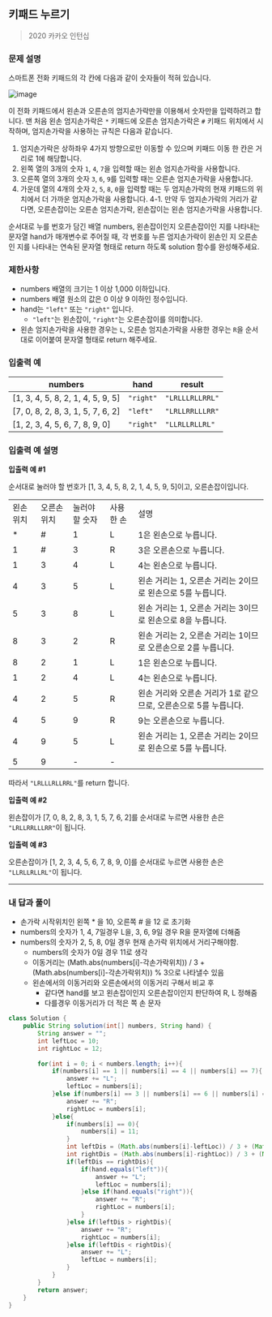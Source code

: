 ## 키패드 누르기

> 2020 카카오 인턴십

### 문제 설명

스마트폰 전화 키패드의 각 칸에 다음과 같이 숫자들이 적혀 있습니다.

![image](https://user-images.githubusercontent.com/103404127/193191552-f2ea148f-a3ae-4da3-847f-2ff2f0467a11.png)

이 전화 키패드에서 왼손과 오른손의 엄지손가락만을 이용해서 숫자만을 입력하려고 합니다.
맨 처음 왼손 엄지손가락은 `*` 키패드에 오른손 엄지손가락은 `#` 키패드 위치에서 시작하며, 엄지손가락을 사용하는 규칙은 다음과 같습니다.

1. 엄지손가락은 상하좌우 4가지 방향으로만 이동할 수 있으며 키패드 이동 한 칸은 거리로 1에 해당합니다.
2. 왼쪽 열의 3개의 숫자 `1`, `4`, `7`을 입력할 때는 왼손 엄지손가락을 사용합니다.
3. 오른쪽 열의 3개의 숫자 `3`, `6`, `9`를 입력할 때는 오른손 엄지손가락을 사용합니다.
4. 가운데 열의 4개의 숫자 `2`, `5`, `8`, `0`을 입력할 때는 두 엄지손가락의 현재 키패드의 위치에서 더 가까운 엄지손가락을 사용합니다.
   4-1. 만약 두 엄지손가락의 거리가 같다면, 오른손잡이는 오른손 엄지손가락, 왼손잡이는 왼손 엄지손가락을 사용합니다.

순서대로 누를 번호가 담긴 배열 numbers, 왼손잡이인지 오른손잡이인 지를 나타내는 문자열 hand가 매개변수로 주어질 때, 각 번호를 누른 엄지손가락이 왼손인 지 오른손인 지를 나타내는 연속된 문자열 형태로 return 하도록 solution 함수를 완성해주세요.

### 제한사항

- numbers 배열의 크기는 1 이상 1,000 이하입니다.
- numbers 배열 원소의 값은 0 이상 9 이하인 정수입니다.
- hand는 `"left"` 또는 `"right"` 입니다.
  - `"left"`는 왼손잡이, `"right"`는 오른손잡이를 의미합니다.
- 왼손 엄지손가락을 사용한 경우는 `L`, 오른손 엄지손가락을 사용한 경우는 `R`을 순서대로 이어붙여 문자열 형태로 return 해주세요.

### 입출력 예

| numbers                           | hand      | result          |
| --------------------------------- | --------- | --------------- |
| [1, 3, 4, 5, 8, 2, 1, 4, 5, 9, 5] | `"right"` | `"LRLLLRLLRRL"` |
| [7, 0, 8, 2, 8, 3, 1, 5, 7, 6, 2] | `"left"`  | `"LRLLRRLLLRR"` |
| [1, 2, 3, 4, 5, 6, 7, 8, 9, 0]    | `"right"` | `"LLRLLRLLRL"`  |

### 입출력 예 설명

**입출력 예 #1**

순서대로 눌러야 할 번호가 [1, 3, 4, 5, 8, 2, 1, 4, 5, 9, 5]이고, 오른손잡이입니다.

|           |             |                |           |                                                              |
| --------- | ----------- | -------------- | --------- | ------------------------------------------------------------ |
| 왼손 위치 | 오른손 위치 | 눌러야 할 숫자 | 사용한 손 | 설명                                                         |
| *         | #           | 1              | L         | 1은 왼손으로 누릅니다.                                       |
| 1         | #           | 3              | R         | 3은 오른손으로 누릅니다.                                     |
| 1         | 3           | 4              | L         | 4는 왼손으로 누릅니다.                                       |
| 4         | 3           | 5              | L         | 왼손 거리는 1, 오른손 거리는 2이므로 왼손으로 5를 누릅니다.  |
| 5         | 3           | 8              | L         | 왼손 거리는 1, 오른손 거리는 3이므로 왼손으로 8을 누릅니다.  |
| 8         | 3           | 2              | R         | 왼손 거리는 2, 오른손 거리는 1이므로 오른손으로 2를 누릅니다. |
| 8         | 2           | 1              | L         | 1은 왼손으로 누릅니다.                                       |
| 1         | 2           | 4              | L         | 4는 왼손으로 누릅니다.                                       |
| 4         | 2           | 5              | R         | 왼손 거리와 오른손 거리가 1로 같으므로, 오른손으로 5를 누릅니다. |
| 4         | 5           | 9              | R         | 9는 오른손으로 누릅니다.                                     |
| 4         | 9           | 5              | L         | 왼손 거리는 1, 오른손 거리는 2이므로 왼손으로 5를 누릅니다.  |
| 5         | 9           | -              | -         |                                                              |

따라서 `"LRLLLRLLRRL"`를 return 합니다.

**입출력 예 #2**

왼손잡이가 [7, 0, 8, 2, 8, 3, 1, 5, 7, 6, 2]를 순서대로 누르면 사용한 손은 `"LRLLRRLLLRR"`이 됩니다.

**입출력 예 #3**

오른손잡이가 [1, 2, 3, 4, 5, 6, 7, 8, 9, 0]를 순서대로 누르면 사용한 손은 `"LLRLLRLLRL"`이 됩니다.

---

### 내 답과 풀이

- 손가락 시작위치인 왼쪽 * 을 10, 오른쪽 # 을 12 로 초기화
- numbers의 숫자가 1, 4, 7일경우 L을, 3, 6, 9일 경우 R을 문자열에 더해줌
- numbers의 숫자가 2, 5, 8, 0일 경우 현재 손가락 위치에서 거리구해야함. 
  - numbers의 숫자가 0일 경우 11로 생각
  - 이동거리는 (Math.abs(numbers[i]-각손가락위치)) / 3 + (Math.abs(numbers[i]-각손가락위치)) % 3으로 나타낼수 있음
  - 왼손에서의 이동거리와 오른손에서의 이동거리 구해서 비교 후
    - 같다면 hand를 보고 왼손잡이인지 오른손잡이인지 판단하여 R, L 정해줌
    - 다를경우 이동거리가 더 적은 쪽 손 문자  



```java
class Solution {
    public String solution(int[] numbers, String hand) {
        String answer = "";
        int leftLoc = 10;
        int rightLoc = 12;
        
        for(int i = 0; i < numbers.length; i++){
            if(numbers[i] == 1 || numbers[i] == 4 || numbers[i] == 7){
                answer += "L";
                leftLoc = numbers[i];
            }else if(numbers[i] == 3 || numbers[i] == 6 || numbers[i] == 9){
                answer += "R";
                rightLoc = numbers[i];
            }else{
                if(numbers[i] == 0){
                    numbers[i] = 11;
                }
                int leftDis = (Math.abs(numbers[i]-leftLoc)) / 3 + (Math.abs(numbers[i]-leftLoc)) % 3;
                int rightDis = (Math.abs(numbers[i]-rightLoc)) / 3 + (Math.abs(numbers[i]-rightLoc)) % 3;
                if(leftDis == rightDis){
                    if(hand.equals("left")){
                        answer += "L";
                        leftLoc = numbers[i];
                    }else if(hand.equals("right")){
                        answer += "R";
                        rightLoc = numbers[i];
                    }
                }else if(leftDis > rightDis){
                    answer += "R";
                    rightLoc = numbers[i];
                }else if(leftDis < rightDis){
                    answer += "L";
                    leftLoc = numbers[i];
                }
            }
        }
        return answer;
    }
}
```







